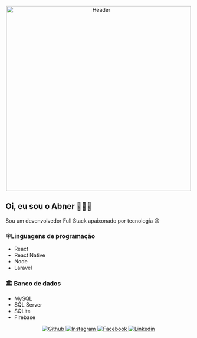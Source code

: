 <p align="center">
  <img src="https://i.pinimg.com/originals/0a/6d/17/0a6d178e41c5b220708f2e84d6ac56c2.jpg" width="500" alt="Header"/>
</p>

## Oi, eu sou o Abner 👨🏽‍💻

Sou um devenvolvedor Full Stack apaixonado por tecnologia 😍

### ⚛️Linguagens de programação

- React
- React Native
- Node
- Laravel

### 🏛 Banco de dados

- MySQL
- SQL Server
- SQLite
- Firebase

<p align="center">

  <a href="https://github.com/AbnerPS" target="_blank" >
      <img alt="Github" src="https://img.shields.io/badge/Github--%23F8952D?style=social&logo=github">
  </a> 

  <a href="https://www.instagram.com/abner.p.s/" target="_blank" >
      <img alt="Instagram" src="https://img.shields.io/badge/Instagram--%23F8952D?style=social&logo=instagram">
  </a> 

  <a href="https://www.facebook.com/AbnerGuthiwill" target="_blank" >
      <img alt="Facebook" src="https://img.shields.io/badge/Facebook--%23F8952D?style=social&logo=facebook">
  </a> 

  <a href="https://www.linkedin.com/in/abner-pereira-silva-8715a326/" target="_blank" >
      <img alt="Linkedin" src="https://img.shields.io/badge/Linkedin--%23F8952D?style=social&logo=linkedin">
  </a>

</p>
